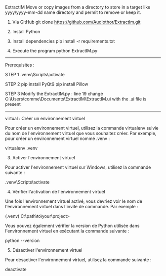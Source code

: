 ExtractIM
Move or copy images from a directory to store in a target like yyyy/yyyy-mm-dd name directory and permit to remove or keep it.

1. Via GitHub
git clone https://github.com/Audiothor/ExtractIm.git

2. Install Python

3. Install dependencies
pip install -r requirements.txt

4. Execute the program
python ExtractIM.py

----------------------------------------------------------------------------------
Prerequisites :

STEP 1
.venv\Scripts\activate

STEP 2
pip install PyQt6
pip install Pillow

STEP 3
Modify the ExtractIM.py :
     line 19
     change C:\\Users\\comme\\Documents\\ExtractIM\\ExtractIM.ui with the .ui file is present

---------------------------------------------------------------------------------  

virtual :
 Créer un environnement virtuel

Pour créer un environnement virtuel, utilisez la commande virtualenv suivie du nom de l'environnement virtuel que vous souhaitez créer. Par exemple, pour créer un environnement virtuel nommé .venv :

virtualenv .venv

3. Activer l'environnement virtuel

Pour activer l'environnement virtuel sur Windows, utilisez la commande suivante :

.venv\Scripts\activate

4. Vérifier l'activation de l'environnement virtuel

Une fois l'environnement virtuel activé, vous devriez voir le nom de l'environnement virtuel dans l'invite de commande. Par exemple :

(.venv) C:\path\to\your\project>

Vous pouvez également vérifier la version de Python utilisée dans l'environnement virtuel en exécutant la commande suivante :

python --version

5. Désactiver l'environnement virtuel

Pour désactiver l'environnement virtuel, utilisez la commande suivante :

deactivate
